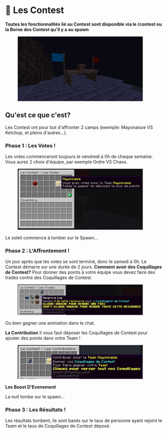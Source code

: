# 🎏 Les Contest

**Toutes les fonctionnalités lié au Contest sont disponible via le /contest ou la Borne des Contest qu'il y a au spawn**
<figure><img src="../.gitbook/assets/borne_contest.png" alt="" width=400></figure>

## Qu'est ce que c'est?
Les Contest ont pour but d'affronter 2 camps (exemple: Mayonaisse VS Ketchup, et pleins d'autres...).

### Phase 1 : Les Votes !
Les votes commenceront toujours le vendredi à 0h de chaque semaine. Vous aurez 2 choix d'équipe, par exemple Ordre VS Chaos.
<figure><img src="../.gitbook/assets/vote_contest.png" alt="" width=400></figure>
Le soleil commence à tomber sur le Spawn...

### Phase 2 : L'Affrontement ! 
Un jour après que les votes se sont terminé, donc le samedi à 0h. Le Contest démarre sur une durée de 2 jours.
**Comment avoir des Coquillages de Contest?**
Pour donner des points à votre équipe vous devez faire des trades contre des Coquillages de Contest.
<figure><img src="../.gitbook/assets/trade_contest.png" alt="" width=400></figure>
Ou bien gagner une animation dans le chat.

**La Contribution**
Il vous faut déposer les Coquillages de Contest pour ajouter des points dans votre Team ! 
<figure><img src="../.gitbook/assets/contribution_contest.png" alt="" width=400></figure>

**Les Boost D'Evenement**


La nuit tombe sur le spawn...

### Phase 3 : Les Résultats !
Les résultats tombent, ils sont basés sur le taux de personne ayant rejoint le Team et le taux de Coquillages de Contest déposé.


